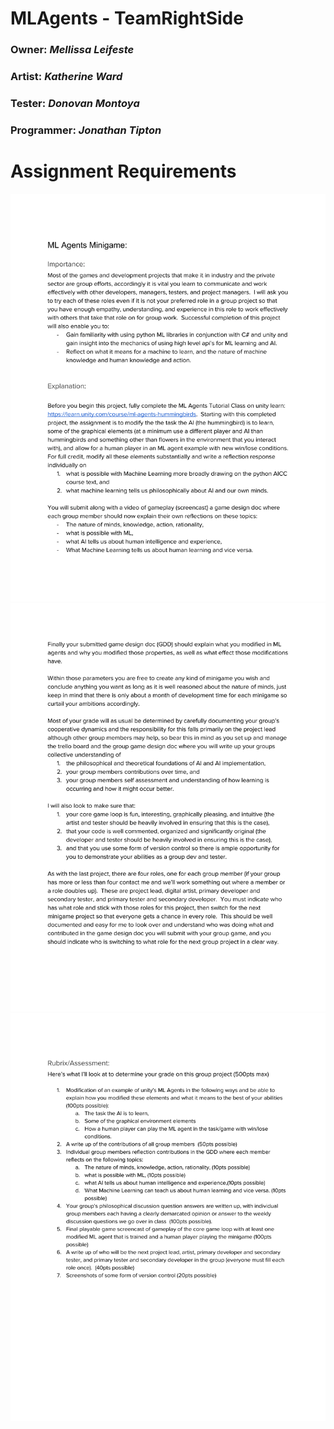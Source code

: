 # MLAgents - TeamRightSide
### Owner: *Mellissa Leifeste*
### Artist: *Katherine Ward*
### Tester: *Donovan Montoya*
### Programmer: *Jonathan Tipton*


# Assignment Requirements
![alt text](https://github.com/jonytipton/MLAgents/blob/main/GIMM%20400_%20ML%20Agents%20Minigame%20Assignmnet%20(1)-1.png)
![alt text](https://github.com/jonytipton/MLAgents/blob/main/GIMM%20400_%20ML%20Agents%20Minigame%20Assignmnet%20(1)-2.png)
![alt text](https://github.com/jonytipton/MLAgents/blob/main/GIMM%20400_%20ML%20Agents%20Minigame%20Assignmnet%20(1)-3.png)
